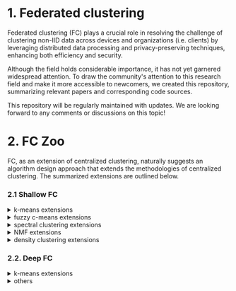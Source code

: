 # 1. Federated clustering

Federated clustering (FC) plays a crucial role in resolving the challenge of clustering non-IID data across devices and organizations (i.e. clients) by leveraging distributed data processing and privacy-preserving techniques, enhancing both efficiency and security.

Although the field holds considerable importance, it has not yet garnered widespread attention. To draw the community's attention to this research field and make it more accessible to newcomers, we created this repository, summarizing relevant papers and corresponding code sources. 

This repository will be regularly maintained with updates. We are looking forward to any comments or discussions on this topic!

# 2. FC Zoo
FC, as an extension of centralized clustering, naturally suggests an algorithm design approach that extends the methodologies of centralized clustering. The summarized extensions are outlined below.

### 2.1 Shallow FC
  
<details>
<summary> k-means extensions  </summary>

|    Title    |  Publication  | Year     | Code |
|  :---------  | :------      | :------  | :------ | 
| :triangular_flag_on_post: SDA-FC: Bridging Federated Clustering and Deep Generative Model| Information Sciences | 2024 | https://github.com/Jarvisyan/SDA-FC|
|Asynchronous Federated Clustering with Unknown Number of Clusters | AAAI | 2025 | https://github.com/Yunfan-Zhang/AFCL |
|Federated Multi-View K-Means Clustering | IEEE Transactions on Pattern Analysis and Machine Intelligence | 2024 | - |
|One-Shot Federated Clustering Based on Stable Distance Relationships | IEEE Transactions on Industrial Informatics | 2024 | https://github.com/mlyizhang/nnfc |
|Jigsaw Game: Federated Clustering | Transactions on Machine Learning Research | 2024 | - |
|Greedy centroid initialization for federated K-means | Knowledge and Information Systems | 2024 | - |
|Machine Unlearning of Federated Clusters | ICLR | 2023 | https://github.com/thupchnsky/mufc |
|Secure Federated Clustering | arxiv | 2022 | - |
|Heterogeneity for the Win: One-Shot Federated Clustering | ICML | 2021 | https://github.com/metastableB/kfed |
</details>


<details>
<summary> fuzzy c-means extensions </summary>
  
|    Title    |  Publication  | Year     | Code |
|  :---------  | :------      | :------  | :------ | 
|Federated c-means and Fuzzy c-means Clustering Algorithms for Horizontally and Vertically Partitioned Data | IEEE Transactions on Artificial Intelligence | 2024 | https://github.com/Unipisa/FederatedClustering |
|An Efficient Federated Multi-view Fuzzy C-Means Clustering Method | IEEE Transactions on Fuzzy Systems | 2023 | https://github.com/XingchenHu2017/FedMVFPC |
| Towards Federated Clustering: A Federated Fuzzy c-Means Algorithm (FFCM) | AAAI-workshop | 2022 | https://github.com/stallmo/federated_clustering |
|Federated FCM: Clustering under privacy requirements | IEEE Transactions on Fuzzy Systems | 2021 | - |
</details>


<details>
<summary> spectral clustering extensions </summary>

|    Title    |  Publication  | Year     | Code |
|  :---------  | :------      | :------  | :------ | 
|Federated spectral clustering via secure similarity reconstruction | NIPS | 2023 | https://github.com/jicongfan/Federated-Spectral-Clustering |
|FedSpectral+: Spectral Clustering using Federated Learning | AAAI-workshop | 2023 | - |
|Federated Multi-View Spectral Clustering | IEEE Access | 2023 | - |
</details>


<details>
<summary> NMF extensions </summary>

|    Title    |  Publication  | Year     | Code |
|  :---------  | :------      | :------  | :------ | 
|Federated Matrix Factorization: Algorithm Design and Application to Data Clustering | IEEE Transactions on Signal Processing | 2022 | https://github.com/wshuai317/FedMF |
</details>


<details>
<summary> density clustering extensions </summary>

|    Title    |  Publication  | Year     | Code |
|  :---------  | :------      | :------  | :------ | 
|Horizontal Federated Density Peaks Clustering | IEEE Transactions on Neural Networks and Learning Systems | 2023 | - |
</details>


### 2.2. Deep FC
<details>
<summary> k-means extensions  </summary>

|    Title    |  Publication  | Year     | Code |
|  :---------  | :------      | :------  | :------ | 
| :triangular_flag_on_post: CCFC++: Enhancing Federated Clustering through Feature Decorrelation | arXiv | 2024 | - |
| :triangular_flag_on_post: CCFC: Bridging Federated Clustering and Contrastive Learning | arXiv | 2024 | https://github.com/Jarvisyan/CCFC-pytorch |
| :triangular_flag_on_post: Privacy-preserving federated deep clustering based on gan | arXiv | 2022 | -|
|An autoencoder-based confederated clustering leveraging a robust model fusion strategy for federated unsupervised learning | Information Fusion | 2025 | - |
|Federated Deep Multi-View Clustering with Global Self-Supervision | ACM-MM | 2023 | - |
</details>


<details>
<summary> others </summary>
  
|    Title    |  Publication  | Year     | Code |
|  :---------  | :------      | :------  | :------ | 
|Federated Momentum Contrastive Clustering | ACM Transactions on Intelligent Systems and Technology | 2024 | - |
</details>
